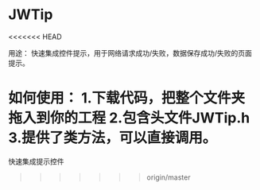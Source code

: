 # JWTip
<<<<<<< HEAD

用途：
快速集成控件提示，用于网络请求成功/失败，数据保存成功/失败的页面提示。

如何使用：
1.下载代码，把整个文件夹拖入到你的工程
2.包含头文件JWTip.h
3.提供了类方法，可以直接调用。
=======
快速集成提示控件
>>>>>>> origin/master
